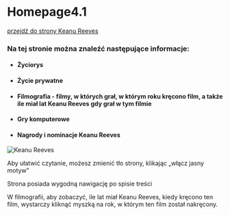 # Homepage4.1
[przejdź do strony Keanu Reeves]

### Na tej stronie można znaleźć następujące informacje:

- #### Życiorys
- #### Życie prywatne
- #### Filmografia - filmy, w których grał, w którym roku kręcono film, a także ile miał lat Keanu Reeves gdy grał w tym filmie
- #### Gry komputerowe
- #### Nagrody i nominacje Keanu Reeves
![Keanu Reeves](https://github.com/1288812/Homepage4.1/blob/main/image/Reuni%C3%A3o_com_o_ator_norte-americano_Keanu_Reeves_(46806576944)_(cropped).jpg?raw=true)

Aby ułatwić czytanie, możesz zmienić tło strony, klikając „włącz jasny motyw”

Strona posiada wygodną nawigację po spisie treści

W filmografii, aby zobaczyć, ile lat miał Keanu Reeves, kiedy kręcono ten film, wystarczy kliknąć myszką na rok, w którym ten film został nakręcony.












[przejdź do strony Keanu Reeves]: <https://1288812.github.io/Homepage4.1/>

